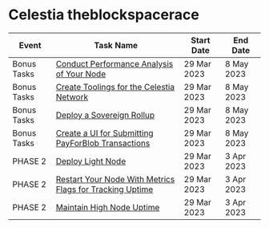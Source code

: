 # Celestia theblockspacerace

| Event | Task Name | Start Date | End Date |
| ------ | ------ | ------ | ------ |
| Bonus Tasks | [Conduct Performance Analysis of Your Node](https://docs.celestia.org/nodes/itn-node-analysis/) | 29 Mar 2023 | 8 May 2023 |
| Bonus Tasks | [Create Toolings for the Celestia Network](https://docs.celestia.org/nodes/itn-toolings/) | 29 Mar 2023 | 8 May 2023 |
| Bonus Tasks | [Deploy a Sovereign Rollup](https://docs.celestia.org/nodes/itn-deploy-rollup/) | 29 Mar 2023 | 8 May 2023 |
| Bonus Tasks | [Create a UI for Submitting PayForBlob Transactions](https://docs.celestia.org/nodes/itn-pfb-ui/) | 29 Mar 2023 | 8 May 2023 |
| PHASE 2| [Deploy Light Node](https://docs.celestia.org/nodes/itn-deploy-light/) | 29 Mar 2023 | 3 Apr 2023 | 8 May 2023 |
| PHASE 2 | [Restart Your Node With Metrics Flags for Tracking Uptime](https://docs.celestia.org/nodes/itn-enable-telemetry-nodes/) | 29 Mar 2023 | 3 Apr 2023 |
| PHASE 2 | [Maintain High Node Uptime](https://docs.celestia.org/nodes/itn-high-uptime-node/) | 29 Mar 2023 | 3 Apr 2023 |
